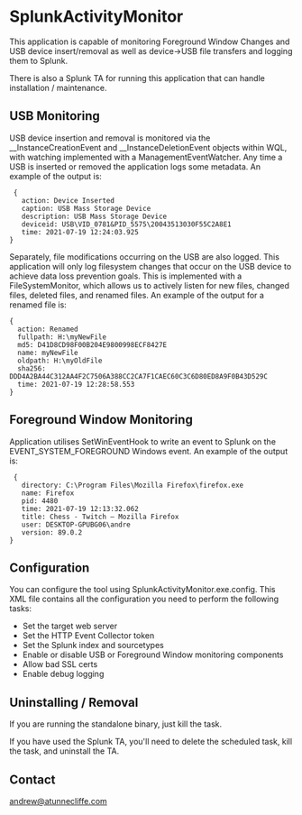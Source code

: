 # SplunkActivityMonitor

This application is capable of monitoring Foreground Window Changes and USB device insert/removal as well as device->USB file transfers and logging them to Splunk. 

There is also a Splunk TA for running this application that can handle installation / maintenance. 

## USB Monitoring
USB device insertion and removal is monitored via the __InstanceCreationEvent and __InstanceDeletionEvent objects within WQL, with watching implemented with a ManagementEventWatcher. Any time a USB is inserted or removed the application logs some metadata. An example of the output is:

     {
       action: Device Inserted
       caption: USB Mass Storage Device
       description: USB Mass Storage Device
       deviceid: USB\VID_0781&PID_5575\20043513030F55C2A8E1
       time: 2021-07-19 12:24:03.925
    } 

Separately, file modifications occurring on the USB are also logged. This application will only log filesystem changes that occur on the USB device to achieve data loss prevention goals. This is implemented with a FileSystemMonitor, which allows us to actively listen for new files, changed files, deleted files, and renamed files. An example of the output for a renamed file is:

    {
      action: Renamed
      fullpath: H:\myNewFile
      md5: D41D8CD98F00B204E9800998ECF8427E
      name: myNewFile
      oldpath: H:\myOldFile
      sha256: DDD4A2BA44C312AA4F2C7506A388CC2CA7F1CAEC60C3C6D80ED8A9F0B43D529C
      time: 2021-07-19 12:28:58.553
    } 

## Foreground Window Monitoring
Application utilises SetWinEventHook to write an event to Splunk on the EVENT_SYSTEM_FOREGROUND Windows event. 
An example of the output is:

     {
       directory: C:\Program Files\Mozilla Firefox\firefox.exe
       name: Firefox
       pid: 4480
       time: 2021-07-19 12:13:32.062
       title: Chess - Twitch — Mozilla Firefox
       user: DESKTOP-GPUBG06\andre
       version: 89.0.2
    } 

## Configuration
You can configure the tool using SplunkActivityMonitor.exe.config. This XML file contains all the configuration you need to perform the following tasks:
* Set the target web server 
* Set the HTTP Event Collector token
* Set the Splunk index and sourcetypes
* Enable or disable USB or Foreground Window monitoring components
* Allow bad SSL certs 
* Enable debug logging

## Uninstalling / Removal
If you are running the standalone binary, just kill the task. 

If you have used the Splunk TA, you'll need to delete the scheduled task, kill the task, and uninstall the TA. 

## Contact
andrew@atunnecliffe.com
